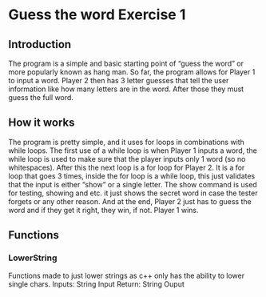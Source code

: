 # Guess the word Exercise 1
## Introduction
The program is a simple and basic starting point of “guess the word” or more popularly known as hang man. So far, the program allows for Player 1 to input a word. Player 2 then has 3 letter guesses that tell the user information like how many letters are in the word. After those they must guess the full word.

## How it works
The program is pretty simple, and it uses for loops in combinations with while loops. The first use of a while loop is when Player 1 inputs a word, the while loop is used to make sure that the player inputs only 1 word (so no whitespaces).
After this the next loop is a for loop for Player 2. It is a for loop that goes 3 times, inside the for loop is a while loop, this just validates that the input is either “show” or a single letter. The show command is used for testing, showing and etc. it just shows the secret word in case the tester forgets or any other reason.
And at the end, Player 2 just has to guess the word and if they get it right, they win, if not. Player 1 wins. 
## Functions
### LowerString
Functions made to just lower strings as c++ only has the ability to lower single chars.
Inputs:
	String Input
Return:
	String Ouput
